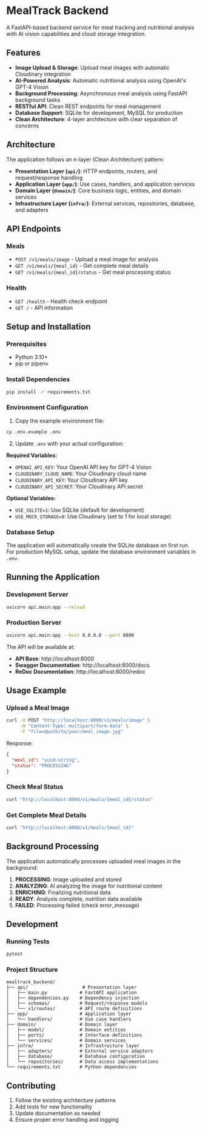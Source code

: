 # MealTrack Backend

A FastAPI-based backend service for meal tracking and nutritional analysis with AI vision capabilities and cloud storage integration.

## Features

- **Image Upload & Storage**: Upload meal images with automatic Cloudinary integration
- **AI-Powered Analysis**: Automatic nutritional analysis using OpenAI's GPT-4 Vision
- **Background Processing**: Asynchronous meal analysis using FastAPI background tasks
- **RESTful API**: Clean REST endpoints for meal management
- **Database Support**: SQLite for development, MySQL for production
- **Clean Architecture**: 4-layer architecture with clear separation of concerns

## Architecture

The application follows an n-layer (Clean Architecture) pattern:

- **Presentation Layer (`api/`)**: HTTP endpoints, routers, and request/response handling
- **Application Layer (`app/`)**: Use cases, handlers, and application services
- **Domain Layer (`domain/`)**: Core business logic, entities, and domain services
- **Infrastructure Layer (`infra/`)**: External services, repositories, database, and adapters

## API Endpoints

### Meals
- `POST /v1/meals/image` - Upload a meal image for analysis
- `GET /v1/meals/{meal_id}` - Get complete meal details
- `GET /v1/meals/{meal_id}/status` - Get meal processing status

### Health
- `GET /health` - Health check endpoint
- `GET /` - API information

## Setup and Installation

### Prerequisites
- Python 3.10+
- pip or pipenv

### Install Dependencies
```bash
pip install -r requirements.txt
```

### Environment Configuration

1. Copy the example environment file:
```bash
cp .env.example .env
```

2. Update `.env` with your actual configuration:

**Required Variables:**
- `OPENAI_API_KEY`: Your OpenAI API key for GPT-4 Vision
- `CLOUDINARY_CLOUD_NAME`: Your Cloudinary cloud name
- `CLOUDINARY_API_KEY`: Your Cloudinary API key  
- `CLOUDINARY_API_SECRET`: Your Cloudinary API secret

**Optional Variables:**
- `USE_SQLITE=1`: Use SQLite (default for development)
- `USE_MOCK_STORAGE=0`: Use Cloudinary (set to 1 for local storage)

### Database Setup

The application will automatically create the SQLite database on first run. For production MySQL setup, update the database environment variables in `.env`.

## Running the Application

### Development Server
```bash
uvicorn api.main:app --reload
```

### Production Server
```bash
uvicorn api.main:app --host 0.0.0.0 --port 8000
```

The API will be available at:
- **API Base**: http://localhost:8000
- **Swagger Documentation**: http://localhost:8000/docs
- **ReDoc Documentation**: http://localhost:8000/redoc

## Usage Example

### Upload a Meal Image
```bash
curl -X POST "http://localhost:8000/v1/meals/image" \
     -H "Content-Type: multipart/form-data" \
     -F "file=@path/to/your/meal_image.jpg"
```

Response:
```json
{
  "meal_id": "uuid-string",
  "status": "PROCESSING"
}
```

### Check Meal Status
```bash
curl "http://localhost:8000/v1/meals/{meal_id}/status"
```

### Get Complete Meal Details
```bash
curl "http://localhost:8000/v1/meals/{meal_id}"
```

## Background Processing

The application automatically processes uploaded meal images in the background:

1. **PROCESSING**: Image uploaded and stored
2. **ANALYZING**: AI analyzing the image for nutritional content
3. **ENRICHING**: Finalizing nutritional data
4. **READY**: Analysis complete, nutrition data available
5. **FAILED**: Processing failed (check error_message)

## Development

### Running Tests
```bash
pytest
```

### Project Structure
```
mealtrack_backend/
├── api/                    # Presentation layer
│   ├── main.py            # FastAPI application
│   ├── dependencies.py    # Dependency injection
│   ├── schemas/           # Request/response models
│   └── v1/routes/         # API route definitions
├── app/                   # Application layer
│   └── handlers/          # Use case handlers
├── domain/                # Domain layer
│   ├── model/             # Domain entities
│   ├── ports/             # Interface definitions
│   └── services/          # Domain services
├── infra/                 # Infrastructure layer
│   ├── adapters/          # External service adapters
│   ├── database/          # Database configuration
│   └── repositories/      # Data access implementations
└── requirements.txt       # Python dependencies
```

## Contributing

1. Follow the existing architecture patterns
2. Add tests for new functionality
3. Update documentation as needed
4. Ensure proper error handling and logging 